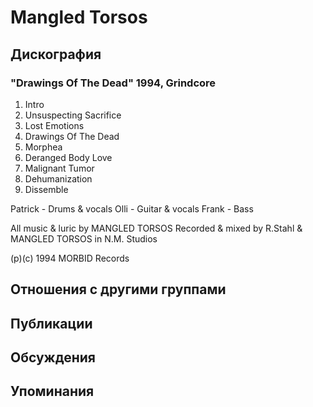 # Mangled Torsos



## Дискография

### "Drawings Of The Dead" 1994, Grindcore

1. Intro
2. Unsuspecting Sacrifice
3. Lost Emotions
4. Drawings Of The Dead
5. Morphea
6. Deranged Body Love
7. Malignant Tumor
8. Dehumanization
9. Dissemble

 Patrick - Drums & vocals
 Olli - Guitar & vocals
 Frank - Bass

All music & luric by MANGLED TORSOS
Recorded & mixed by R.Stahl & MANGLED TORSOS in N.M. Studios

(p)(c) 1994 MORBID Records


## Отношения с другими группами


## Публикации


## Обсуждения


## Упоминания

